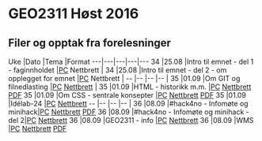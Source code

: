 # GEO2311 Høst 2016

## Filer og opptak fra forelesninger

Uke |Dato |Tema |Format
---|---|---|---|---
34 |25.08 |Intro til emnet - del 1 - faginnholdet |[PC](https://screencast.uninett.no/relay/ansatt/sverreshig.no/2016/25.08/2520067/GEO2311_-_Intro_til_temaet_-_del_1_-_20160825_100520_39.html) Nettbrett |
34 |25.08 |Intro til emnet - del 2 - om opplegget for emnet |[PC](https://screencast.uninett.no/relay/ansatt/sverreshig.no/2016/25.08/2852800/GEO2311_-_Intro_del_2_-_20160825_110546_39.html) Nettbrett |
 -- |-- |-- |-- |
35 |01.09 |Om GIT og filnedlasting |[PC](https://screencast.uninett.no/relay/ansatt/sverreshig.no/2016/01.09/1696800/GEO2311_-_om_GIT_-_20160901_094959_39.html) [Nettbrett](https://screencast.uninett.no/relay/ansatt/sverreshig.no/2016/01.09/1696800/GEO2311_-_om_GIT_-_20160901_094959_36.html) |
35 |01.09 |HTML - historikk m.m. |[PC](https://screencast.uninett.no/relay/ansatt/sverreshig.no/2016/01.09/1250067/GEO2311_HTML-historikk_-_20160901_131420_39.html) [Nettbrett](https://screencast.uninett.no/relay/ansatt/sverreshig.no/2016/01.09/1250067/GEO2311_HTML-historikk_-_20160901_131420_36.html) [PDF](./docs/www.pdf)
35 |01.09 |Om CSS - sentrale konsepter |[PC](https://screencast.uninett.no/relay/ansatt/sverreshig.no/2016/01.09/1987000/GEO2311_-_CSS_-_20160901_142755_39.html) [Nettbrett](https://screencast.uninett.no/relay/ansatt/sverreshig.no/2016/01.09/1987000/GEO2311_-_CSS_-_20160901_142755_36.html) [PDF](./docs/CSS.pdf)
35 |01.09 |Idélab-24 |[PC](https://screencast.uninett.no/relay/ansatt/sverreshig.no/2016/01.09/955667/GEO2311_Idelab_-_20160901_133258_39.html) [Nettbrett](https://screencast.uninett.no/relay/ansatt/sverreshig.no/2016/01.09/955667/GEO2311_Idelab_-_20160901_133258_36.html)
 -- |-- |-- |-- |
 36 |08.09 |#hack4no - Infomøte og minihack|[PC](https://screencast.uninett.no/relay/ansatt/sverreshig.no/2016/08.09/750333/Hack4no-Kartverket_-_20160908_093449_39.html) [Nettbrett](https://screencast.uninett.no/relay/ansatt/sverreshig.no/2016/08.09/750333/Hack4no-Kartverket_-_20160908_093449_36.html) [PDF](./docs/Minihackathon-h2016.pdf)
 36 |08.09 |#hack4no - Infomøte og minihack - del 2|[PC](https://screencast.uninett.no/relay/ansatt/sverreshig.no/2016/08.09/4525067/Hack4no_-_del_2_-_20160908_113253_39.html) [Nettbrett](https://screencast.uninett.no/relay/ansatt/sverreshig.no/2016/08.09/4525067/Hack4no_-_del_2_-_20160908_113253_36.html)
 36 |08.09 |GEO2311 - info |[PC](https://screencast.uninett.no/relay/ansatt/sverreshig.no/2016/08.09/649733/GEO2311_-_Info_-_uke_36_-_20160908_132722_39.html) [Nettbrett](https://screencast.uninett.no/relay/ansatt/sverreshig.no/2016/08.09/649733/GEO2311_-_Info_-_uke_36_-_20160908_132722_36.html)
 36 |08.09 |WMS |[PC](https://screencast.uninett.no/relay/ansatt/sverreshig.no/2016/08.09/1488799/GEO2311_-_WMS_-_20160908_135304_39.html) [Nettbrett](https://screencast.uninett.no/relay/ansatt/sverreshig.no/2016/08.09/1488799/GEO2311_-_WMS_-_20160908_135304_36.html) [PDF](./docs/WMS.pdf)
 